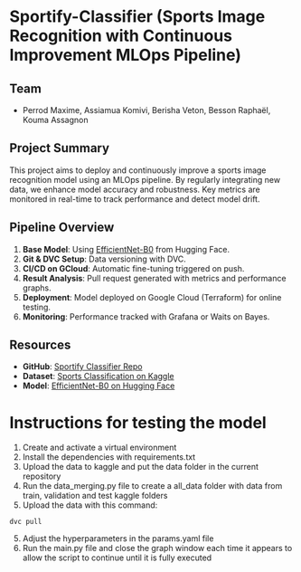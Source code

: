 # Sportify-Classifier (Sports Image Recognition with Continuous Improvement MLOps Pipeline)

## Team

- Perrod Maxime, Assiamua Komivi, Berisha Veton, Besson Raphaël, Kouma Assagnon

## Project Summary

This project aims to deploy and continuously improve a sports image recognition model using an MLOps pipeline. By regularly integrating new data, we enhance model accuracy and robustness. Key metrics are monitored in real-time to track performance and detect model drift.

## Pipeline Overview

1. **Base Model**: Using [EfficientNet-B0](https://huggingface.co/google/efficientnet-b0) from Hugging Face.
2. **Git & DVC Setup**: Data versioning with DVC.
3. **CI/CD on GCloud**: Automatic fine-tuning triggered on push.
4. **Result Analysis**: Pull request generated with metrics and performance graphs.
5. **Deployment**: Model deployed on Google Cloud (Terraform) for online testing.
6. **Monitoring**: Performance tracked with Grafana or Waits on Bayes.

## Resources

- **GitHub**: [Sportify Classifier Repo](https://github.com/TWAAXOne/Sportify-Classifier)
- **Dataset**: [Sports Classification on Kaggle](https://www.kaggle.com/datasets/gpiosenka/sports-classification)
- **Model**: [EfficientNet-B0 on Hugging Face](https://huggingface.co/google/efficientnet-b0)

# Instructions for testing the model

1. Create and activate a virtual environment
2. Install the dependencies with requirements.txt
3. Upload the data to kaggle and put the data folder in the current repository 
4. Run the data_merging.py file to create a all_data folder with data from train, validation and test kaggle folders
3. Upload the data with this command:
```shell
dvc pull
```
5. Adjust the hyperparameters in the params.yaml file
6. Run the main.py file and close the graph window each time it appears to allow the script to continue until it is fully executed
